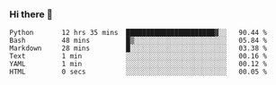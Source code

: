 ### Hi there 👋

<!--START_SECTION:waka-->

```text
Python       12 hrs 35 mins  ██████████████████████▓░░   90.44 %
Bash         48 mins         █▒░░░░░░░░░░░░░░░░░░░░░░░   05.84 %
Markdown     28 mins         █░░░░░░░░░░░░░░░░░░░░░░░░   03.38 %
Text         1 min           ░░░░░░░░░░░░░░░░░░░░░░░░░   00.16 %
YAML         1 min           ░░░░░░░░░░░░░░░░░░░░░░░░░   00.12 %
HTML         0 secs          ░░░░░░░░░░░░░░░░░░░░░░░░░   00.05 %
```

<!--END_SECTION:waka-->
